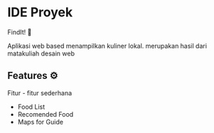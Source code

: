 # IDE Proyek

FindIt! :triangular_flag_on_post:

Aplikasi web based menampilkan kuliner lokal. merupakan hasil dari matakuliah desain web

## Features :gear:

Fitur - fitur sederhana

- Food List
- Recomended Food
- Maps for Guide
